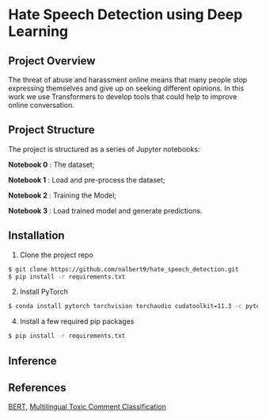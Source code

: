 # Hate Speech Detection using Deep Learning 

## Project Overview
The threat of abuse and harassment online means that many people stop expressing themselves and give up on seeking different opinions. In this work we use Transformers to develop tools that could help to improve online conversation. 

## Project Structure
The project is structured as a series of Jupyter notebooks:

__Notebook 0__ : The dataset;

__Notebook 1__ : Load and pre-process the dataset;

__Notebook 2__ : Training the Model;

__Notebook 3__ : Load trained model and generate predictions.

## Installation

1. Clone the project repo
```sh
$ git clone https://github.com/nalbert9/hate_speech_detection.git
$ pip install -r requirements.txt
```

2. Install PyTorch 
```sh
$ conda install pytorch torchvision torchaudio cudatoolkit=11.3 -c pytorch
```

4. Install a few required pip packages
```sh
$ pip install -r requirements.txt
```
## Inference

## References
[BERT](https://arxiv.org/abs/1810.04805), [Multilingual Toxic Comment Classification](https://www.kaggle.com/c/jigsaw-multilingual-toxic-comment-classification)

